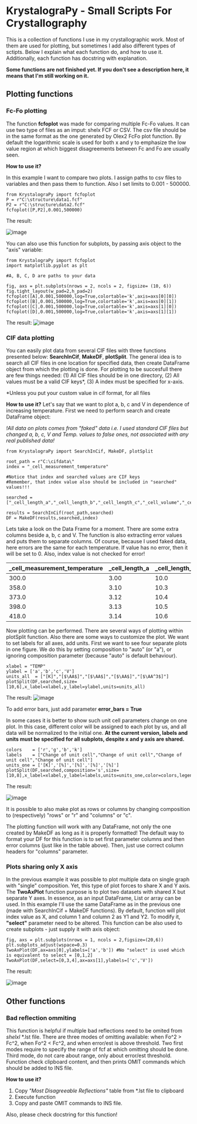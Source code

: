 # KrystalograPy - Small Scripts For Crystallography

This is a collection of functions I use in my crystallographic work. Most of them are used for plotting, but sometimes I add also different types of sctipts. Below I explain what each function do, and how to use it. Additionally, each function has docstring with explanation.

<b>Some functions are not finished yet. If you don't see a description here, it means that I'm still working on it.</b>

## Plotting functions


### Fc-Fo plotting
The function <b>fcfoplot</b> was made for comparing multiple Fc-Fo values. It can use two type of files as an imput: shelx FCF or CSV. The csv file should be in the same format as the one generated by Olex2 FcFo plot function. 
By default the logarithmic scale is used for both x and y to emphasize the low value region at which biggest disagreements between Fc and Fo are usually seen.

**How to use it?**

In this example I want to compare two plots. I assign paths to csv files to variables and then pass them to function. Also I set limits to 0.001 - 500000.

    from KrystalograPy import fcfoplot
    P = r"C:\structure\data1.fcf"
    P2 = r"C:\structure\data2.fcf"
    fcfoplot([P,P2],0.001,500000)
    
The result:
    
    
![image](https://user-images.githubusercontent.com/59794882/181138052-99c3d7f8-d7b6-4438-8826-871008399e4f.png)

You can also use this function for subplots, by passing axis object to the "axis" variable:

    from KrystalograPy import fcfoplot
    import matplotlib.pyplot as plt
    
    #A, B, C, D are paths to your data
    
    fig, axs = plt.subplots(nrows = 2, ncols = 2, figsize= (10, 6))
    fig.tight_layout(w_pad=2,h_pad=2)
    fcfoplot([A],0.001,500000,log=True,colortable='k',axis=axs[0][0])
    fcfoplot([B],0.001,500000,log=True,colortable='k',axis=axs[0][1])
    fcfoplot([C],0.001,500000,log=True,colortable='k',axis=axs[1][0])
    fcfoplot([D],0.001,500000,log=True,colortable='k',axis=axs[1][1])
    
The result:
![image](https://user-images.githubusercontent.com/59794882/181137969-ab07a3c8-c7eb-41da-b752-b0594a676c25.png)

### CIF data plotting

You can easily plot data from several CIF files with three functions presented below: <b>SearchInCif</b>, <b>MakeDF</b>, <b>plotSplit</b>.
The general idea is to search all CIF files in one location for specified data, then create DataFrame object from which the plotting is done. 
For plotting to be succesfull there are few things needed: (1) All CIF files should be in one directory, (2) All values must be a valid CIF keys*, (3) A index must be specified for x-axis.

*Unless you put your custom value in cif format, for all files

**How to use it?**
Let's say that we want to plot a, b, c and V in dependence of increasing temperature. First we need to perform search and create DataFrame object:

*!All data on plots comes from "faked" data i.e. I used standard CIF files but changed a, b, c, V and Temp. values to false ones, not associated with any real published data!*

    from KrystalograPy import SearchInCif, MakeDF, plotSplit
    
    root_path = r"C:\cifdata\"
    index = "_cell_measurement_temperature"
    
    #Notice that index and searched values are CIF keys
    #Remember, that index value also should be included in "searched" values!!!
    
    searched = ["_cell_length_a","_cell_length_b","_cell_length_c","_cell_volume","_cell_measurement_temperature"]
    
    results = SearchInCif(root_path,searched)
    DF = MakeDF(results,searched,index)

Lets take a look on the Data Frame for a moment. There are some extra columns beside a, b, c and V.
The function is also extracting error values and puts them to separate columns. Of course, because I used faked data, here errors are the same for each temperature.
If value has no error, then it will be set to 0. Also, index value is not checked for error!

|_cell_measurement_temperature|_cell_length_a|_cell_length_b|_cell_length_c|_cell_volume|_cell_length_a_error|_cell_length_b_error|_cell_length_c_error|_cell_volume_error|
|-----------------------------|--------------|--------------|--------------|------------|---------------------|---------------------|---------------------|------------------|
|300.0|3.00|10.0|12.0|360.0000|0.19|0.02|0.06|0.0500|
|358.0|	3.10|	10.3|	12.5|	399.1250|	0.19|	0.02|	0.06|	0.0050|
|373.0|	3.12|	10.4|	12.7|	412.0896|	0.19|	0.02|	0.06|	0.0005|
|398.0|	3.13|	10.5|	13.1|	430.5315|	0.19|	0.02|	0.06|	0.0005|
|418.0|	3.14|	10.6|	13.3|	442.6772|	0.19|	0.02|	0.06|	0.0005|

Now plotting can be performed. There are several ways of plotting within plotSplit function. Also there are some ways to customize the plot. We want to set labels for all axes, add units. First we want to see four separate plots in one figure. We do this by setting composition to "auto" (or "a"), or ignoring composition parameter (because "auto" is default behaviour).

    xlabel = "TEMP"
    ylabel = ['a','b','c','V']
    units_all  = ["[K]","[$\AA$]","[$\AA$]","[$\AA$]","[$\AA^3$]"]
    plotSplit(DF,searched,size=[10,6],x_label=xlabel,y_label=ylabel,units=units_all)

The result:
![image](https://user-images.githubusercontent.com/59794882/181144518-464f4401-8666-464f-9bdd-36a6a4c2c7de.png)

To add error bars, just add parameter **error_bars = True**

In some cases it is better to show such unit cell parameters change on one plot. In this case, different color will be assigned to each plot by us, and all data will be normalized to the initial one. **At the current version, labels and units must be specified for all subplots, despite x and y axis are shared.**

    colors    = ['r','g','b','k']
    labels    = ["Change of unit cell","Change of unit cell","Change of unit cell","Change of unit cell"]
    units_one = ['[K]','[%]','[%]','[%]','[%]']
    plotSplit(DF,searched,composition='s',size=[10,8],x_label=xlabel,y_label=labels,units=units_one,color=colors,legend=True)
    
The result:

![image](https://user-images.githubusercontent.com/59794882/181145662-08106bcc-27bb-4d95-a3aa-e88ffde82ac9.png)

It is possible to also make plot as rows or columns by changing composition to (respectively) "rows" or "r" and "columns" or "c".

The plotting function will work with any DataFrame, not only the one created by MakeDF as long as it is properly formatted! The default way to format your DF for this function is to set first parameter columns and then error columns (just like in the table above). Then, just use correct column headers for "columns" parameter.

### Plots sharing only X axis

In the previous example it was possible to plot multiple data on single graph with "single" composition. Yet, this type of plot forces to share X and Y axis. The **TwoAxPlot** function purpose is to plot two datasets with shared X but separate Y axes.
In essence, as an input DataFrame, List or array can be used. In this example I'll use the same DataFrame as in the previous one (made with SearchInCif + MakeDF functions). 
By default, function will plot index value as X, and column 1 and column 2 as Y1 and Y2. To modify it, **"select"** parameter need to be altered.
This function can be also used to create subplots - just supply it with axis object:

    fig, axs = plt.subplots(nrows = 1, ncols = 2,figsize=(20,6))
    plt.subplots_adjust(wspace=0.3)
    TwoAxPlot(DF,ax=axs[0],ylabels=['a','b']) #No "select" is used which is equivalent to select = [0,1,2]
    TwoAxPlot(DF,select=[0,3,4],ax=axs[1],ylabels=['c','V'])

The result:

![image](https://user-images.githubusercontent.com/59794882/181167423-34fa78f8-1f8e-4f0e-8243-4b5d44a707a9.png)


## Other functions

### Bad reflection ommiting
This function is helpful if multiple bad reflections need to be omited from *shelxl* *.lst file. There are three modes of omitting available: when Fo^2 > Fc^2, when Fo^2 < Fc^2, and when error/est is above threshold.
Two first modes require to specify the range of fcf at which omitting should be done. Third mode, do not care about range, only about error/est threshold.
Function check clipboard content, and then prints OMIT commands which should be added to INS file.

**How to use it?**
1) Copy *"Most Disagreeable Reflections"* table from *.lst file to clipboard
2) Execute function
3) Copy and paste OMIT commands to INS file.

Also, please check docstring for this function!
